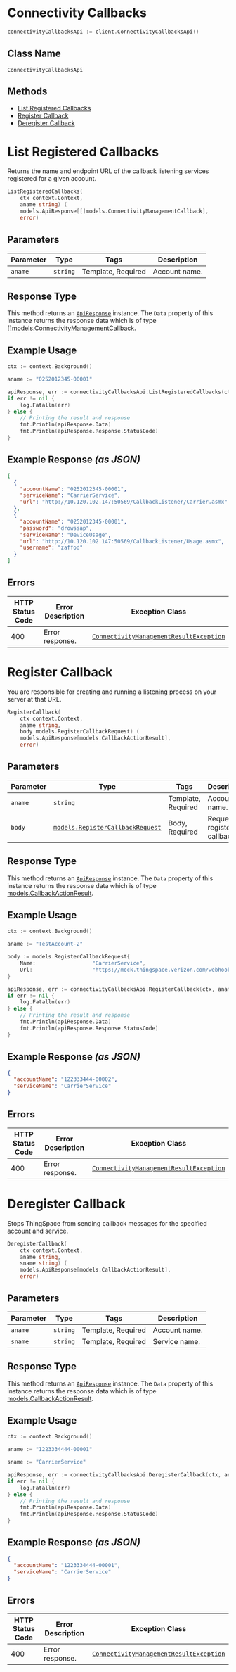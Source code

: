 # Connectivity Callbacks

```go
connectivityCallbacksApi := client.ConnectivityCallbacksApi()
```

## Class Name

`ConnectivityCallbacksApi`

## Methods

* [List Registered Callbacks](../../doc/controllers/connectivity-callbacks.md#list-registered-callbacks)
* [Register Callback](../../doc/controllers/connectivity-callbacks.md#register-callback)
* [Deregister Callback](../../doc/controllers/connectivity-callbacks.md#deregister-callback)


# List Registered Callbacks

Returns the name and endpoint URL of the callback listening services registered for a given account.

```go
ListRegisteredCallbacks(
    ctx context.Context,
    aname string) (
    models.ApiResponse[[]models.ConnectivityManagementCallback],
    error)
```

## Parameters

| Parameter | Type | Tags | Description |
|  --- | --- | --- | --- |
| `aname` | `string` | Template, Required | Account name. |

## Response Type

This method returns an [`ApiResponse`](../../doc/api-response.md) instance. The `Data` property of this instance returns the response data which is of type [[]models.ConnectivityManagementCallback](../../doc/models/connectivity-management-callback.md).

## Example Usage

```go
ctx := context.Background()

aname := "0252012345-00001"

apiResponse, err := connectivityCallbacksApi.ListRegisteredCallbacks(ctx, aname)
if err != nil {
    log.Fatalln(err)
} else {
    // Printing the result and response
    fmt.Println(apiResponse.Data)
    fmt.Println(apiResponse.Response.StatusCode)
}
```

## Example Response *(as JSON)*

```json
[
  {
    "accountName": "0252012345-00001",
    "serviceName": "CarrierService",
    "url": "http://10.120.102.147:50569/CallbackListener/Carrier.asmx"
  },
  {
    "accountName": "0252012345-00001",
    "password": "drowssap",
    "serviceName": "DeviceUsage",
    "url": "http://10.120.102.147:50569/CallbackListener/Usage.asmx",
    "username": "zaffod"
  }
]
```

## Errors

| HTTP Status Code | Error Description | Exception Class |
|  --- | --- | --- |
| 400 | Error response. | [`ConnectivityManagementResultException`](../../doc/models/connectivity-management-result-exception.md) |


# Register Callback

You are responsible for creating and running a listening process on your server at that URL.

```go
RegisterCallback(
    ctx context.Context,
    aname string,
    body models.RegisterCallbackRequest) (
    models.ApiResponse[models.CallbackActionResult],
    error)
```

## Parameters

| Parameter | Type | Tags | Description |
|  --- | --- | --- | --- |
| `aname` | `string` | Template, Required | Account name. |
| `body` | [`models.RegisterCallbackRequest`](../../doc/models/register-callback-request.md) | Body, Required | Request to register a callback. |

## Response Type

This method returns an [`ApiResponse`](../../doc/api-response.md) instance. The `Data` property of this instance returns the response data which is of type [models.CallbackActionResult](../../doc/models/callback-action-result.md).

## Example Usage

```go
ctx := context.Background()

aname := "TestAccount-2"

body := models.RegisterCallbackRequest{
    Name:                  "CarrierService",
    Url:                   "https://mock.thingspace.verizon.com/webhook",
}

apiResponse, err := connectivityCallbacksApi.RegisterCallback(ctx, aname, body)
if err != nil {
    log.Fatalln(err)
} else {
    // Printing the result and response
    fmt.Println(apiResponse.Data)
    fmt.Println(apiResponse.Response.StatusCode)
}
```

## Example Response *(as JSON)*

```json
{
  "accountName": "122333444-00002",
  "serviceName": "CarrierService"
}
```

## Errors

| HTTP Status Code | Error Description | Exception Class |
|  --- | --- | --- |
| 400 | Error response. | [`ConnectivityManagementResultException`](../../doc/models/connectivity-management-result-exception.md) |


# Deregister Callback

Stops ThingSpace from sending callback messages for the specified account and service.

```go
DeregisterCallback(
    ctx context.Context,
    aname string,
    sname string) (
    models.ApiResponse[models.CallbackActionResult],
    error)
```

## Parameters

| Parameter | Type | Tags | Description |
|  --- | --- | --- | --- |
| `aname` | `string` | Template, Required | Account name. |
| `sname` | `string` | Template, Required | Service name. |

## Response Type

This method returns an [`ApiResponse`](../../doc/api-response.md) instance. The `Data` property of this instance returns the response data which is of type [models.CallbackActionResult](../../doc/models/callback-action-result.md).

## Example Usage

```go
ctx := context.Background()

aname := "1223334444-00001"

sname := "CarrierService"

apiResponse, err := connectivityCallbacksApi.DeregisterCallback(ctx, aname, sname)
if err != nil {
    log.Fatalln(err)
} else {
    // Printing the result and response
    fmt.Println(apiResponse.Data)
    fmt.Println(apiResponse.Response.StatusCode)
}
```

## Example Response *(as JSON)*

```json
{
  "accountName": "1223334444-00001",
  "serviceName": "CarrierService"
}
```

## Errors

| HTTP Status Code | Error Description | Exception Class |
|  --- | --- | --- |
| 400 | Error response. | [`ConnectivityManagementResultException`](../../doc/models/connectivity-management-result-exception.md) |

